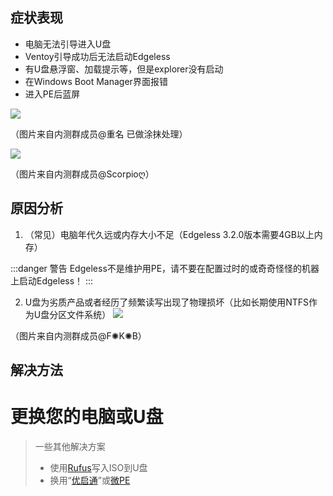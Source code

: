 ## 症状表现
* 电脑无法引导进入U盘
* Ventoy引导成功后无法启动Edgeless
* 有U盘悬浮窗、加载提示等，但是explorer没有启动
* 在Windows Boot Manager界面报错
* 进入PE后蓝屏


![](https://pineapple.edgeless.top/picbed/wiki/images/QQpic20190531124822.jpg)

（图片来自内测群成员@重名 已做涂抹处理）


![](https://pineapple.edgeless.top/picbed/wiki/images/QQpic20190531130507.jpg)

（图片来自内测群成员@Scorpioღ）

## 原因分析
1. （常见）电脑年代久远或内存大小不足（Edgeless 3.2.0版本需要4GB以上内存）

:::danger 警告
Edgeless不是维护用PE，请不要在配置过时的或奇奇怪怪的机器上启动Edgeless！
:::

2. U盘为劣质产品或者经历了频繁读写出现了物理损坏（比如长期使用NTFS作为U盘分区文件系统）
![](https://pineapple.edgeless.top/picbed/wiki/images/gos.png)

（图片来自内测群成员@F✺K✺B）


## 解决方法
# 更换您的电脑或U盘

> 一些其他解决方案
>  * 使用[Rufus](http://rufus.ie/)写入ISO到U盘
>  * 换用“[优启通](https://www.upe.net/)”或[微PE](http://www.wepe.com.cn/)